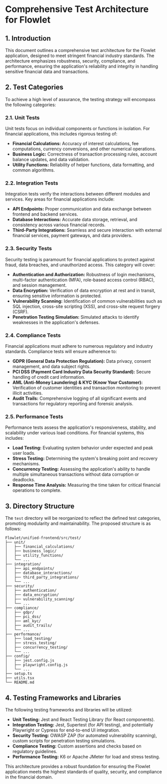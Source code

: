# Comprehensive Test Architecture for Flowlet

## 1. Introduction

This document outlines a comprehensive test architecture for the Flowlet application, designed to meet stringent financial industry standards. The architecture emphasizes robustness, security, compliance, and performance, ensuring the application's reliability and integrity in handling sensitive financial data and transactions.

## 2. Test Categories

To achieve a high level of assurance, the testing strategy will encompass the following categories:

### 2.1. Unit Tests

Unit tests focus on individual components or functions in isolation. For financial applications, this includes rigorous testing of:

*   **Financial Calculations:** Accuracy of interest calculations, fee computations, currency conversions, and other numerical operations.
*   **Business Logic:** Correctness of transaction processing rules, account balance updates, and data validation.
*   **Utility Functions:** Reliability of helper functions, data formatting, and common algorithms.

### 2.2. Integration Tests

Integration tests verify the interactions between different modules and services. Key areas for financial applications include:

*   **API Endpoints:** Proper communication and data exchange between frontend and backend services.
*   **Database Interactions:** Accurate data storage, retrieval, and consistency across various financial records.
*   **Third-Party Integrations:** Seamless and secure interaction with external financial services, payment gateways, and data providers.

### 2.3. Security Tests

Security testing is paramount for financial applications to protect against fraud, data breaches, and unauthorized access. This category will cover:

*   **Authentication and Authorization:** Robustness of login mechanisms, multi-factor authentication (MFA), role-based access control (RBAC), and session management.
*   **Data Encryption:** Verification of data encryption at rest and in transit, ensuring sensitive information is protected.
*   **Vulnerability Scanning:** Identification of common vulnerabilities such as SQL injection, cross-site scripting (XSS), and cross-site request forgery (CSRF).
*   **Penetration Testing Simulation:** Simulated attacks to identify weaknesses in the application's defenses.

### 2.4. Compliance Tests

Financial applications must adhere to numerous regulatory and industry standards. Compliance tests will ensure adherence to:

*   **GDPR (General Data Protection Regulation):** Data privacy, consent management, and data subject rights.
*   **PCI DSS (Payment Card Industry Data Security Standard):** Secure handling of credit card information.
*   **AML (Anti-Money Laundering) & KYC (Know Your Customer):** Verification of customer identities and transaction monitoring to prevent illicit activities.
*   **Audit Trails:** Comprehensive logging of all significant events and transactions for regulatory reporting and forensic analysis.

### 2.5. Performance Tests

Performance tests assess the application's responsiveness, stability, and scalability under various load conditions. For financial systems, this includes:

*   **Load Testing:** Evaluating system behavior under expected and peak user loads.
*   **Stress Testing:** Determining the system's breaking point and recovery mechanisms.
*   **Concurrency Testing:** Assessing the application's ability to handle multiple simultaneous transactions without data corruption or deadlocks.
*   **Response Time Analysis:** Measuring the time taken for critical financial operations to complete.

## 3. Directory Structure

The `test` directory will be reorganized to reflect the defined test categories, promoting modularity and maintainability. The proposed structure is as follows:

```
Flowlet/unified-frontend/src/test/
├── unit/
│   ├── financial_calculations/
│   ├── business_logic/
│   ├── utility_functions/
│   └── ...
├── integration/
│   ├── api_endpoints/
│   ├── database_interactions/
│   ├── third_party_integrations/
│   └── ...
├── security/
│   ├── authentication/
│   ├── data_encryption/
│   ├── vulnerability_scanning/
│   └── ...
├── compliance/
│   ├── gdpr/
│   ├── pci_dss/
│   ├── aml_kyc/
│   ├── audit_trails/
│   └── ...
├── performance/
│   ├── load_testing/
│   ├── stress_testing/
│   ├── concurrency_testing/
│   └── ...
├── config/
│   ├── jest.config.js
│   ├── playwright.config.js
│   └── ...
├── setup.ts
├── utils.tsx
└── README.md
```

## 4. Testing Frameworks and Libraries

The following testing frameworks and libraries will be utilized:

*   **Unit Testing:** Jest and React Testing Library (for React components).
*   **Integration Testing:** Jest, Supertest (for API testing), and potentially Playwright or Cypress for end-to-end UI integration.
*   **Security Testing:** OWASP ZAP (for automated vulnerability scanning), custom scripts for penetration testing simulations.
*   **Compliance Testing:** Custom assertions and checks based on regulatory guidelines.
*   **Performance Testing:** K6 or Apache JMeter for load and stress testing.

This architecture provides a robust foundation for ensuring the Flowlet application meets the highest standards of quality, security, and compliance in the financial domain.

